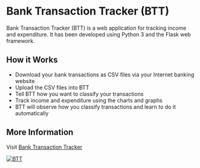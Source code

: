 # Bank Transaction Tracker (BTT)

Bank Transaction Tracker (BTT) is a web application for tracking income and
expenditure. It has been developed using Python 3 and the Flask web framework.

## How it Works

- Download your bank transactions as CSV files via your Internet banking website
- Upload the CSV files into BTT
- Tell BTT how you want to classify your transactions
- Track income and expenditure using the charts and graphs
- BTT will observe how you classify transactions and learn to do it automatically

## More Information

Visit [Bank Transaction Tracker](https://www.galojix.com/case-studies/bank-transaction-tracker-btt/)

[![BTT](https://www.galojix.com/media/images/btt.original.png)](https://www.galojix.com/case-studies/bank-transaction-tracker-btt/)
